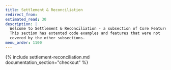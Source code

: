 ```yaml
---
title: Settlement & Reconciliation
redirect_from:
estimated_read: 30
description: |
  Welcome to Settlement & Reconciliation - a subsection of Core Features.
  This section has extented code examples and features that were not
  covered by the other subsections.
menu_order: 1100
---
```


{% include settlement-reconciliation.md documentation_section="checkout" %}